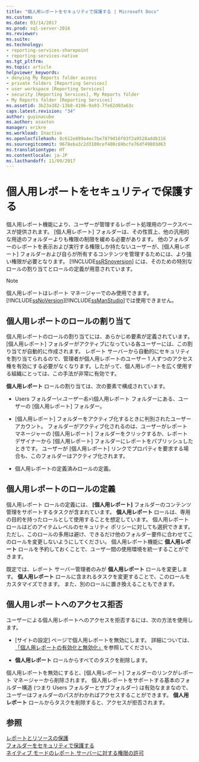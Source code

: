 ```yaml
---
title: "個人用レポートをセキュリティで保護する | Microsoft Docs"
ms.custom: 
ms.date: 03/14/2017
ms.prod: sql-server-2016
ms.reviewer: 
ms.suite: 
ms.technology:
- reporting-services-sharepoint
- reporting-services-native
ms.tgt_pltfrm: 
ms.topic: article
helpviewer_keywords:
- denying My Reports folder access
- private folders [Reporting Services]
- user workspace [Reporting Services]
- security [Reporting Services], My Reports folder
- My Reports folder [Reporting Services]
ms.assetid: 3b23a382-13b8-4196-9a93-7fe62d03a63c
caps.latest.revision: "34"
author: guyinacube
ms.author: asaxton
manager: erikre
ms.workload: Inactive
ms.openlocfilehash: 8c612e899a4ec7be7879d16f03f2a9528addb316
ms.sourcegitcommit: 9678eba3c2d3100cef408c69bcfe76df49803d63
ms.translationtype: HT
ms.contentlocale: ja-JP
ms.lasthandoff: 11/09/2017
---
```

# <a name="secure-my-reports"></a>個人用レポートをセキュリティで保護する
  個人用レポート機能により、ユーザーが管理するレポート処理用のワークスペースが提供されます。 [個人用レポート] フォルダーは、その性質上、他の汎用的な用途のフォルダーよりも権限の制限を緩める必要があります。 他のフォルダーのレポートを表示および実行する権限しか持たないユーザーが、[個人用レポート] フォルダーおよび自らが所有するコンテンツを管理するためには、より強い権限が必要となります。 [!INCLUDE[ssRSnoversion](../../includes/ssrsnoversion-md.md)] には、そのための特別なロールの割り当てとロールの定義が用意されています。  
  
> [!NOTE]  
>  個人用レポートはレポート マネージャーでのみ使用できます。 [!INCLUDE[ssNoVersion](../../includes/ssnoversion-md.md)][!INCLUDE[ssManStudio](../../includes/ssmanstudio-md.md)]では使用できません。  
  
## <a name="role-assignment-for-my-reports"></a>個人用レポートのロールの割り当て  
 個人用レポートのロールの割り当てには、あらかじめ要素が定義されています。[個人用レポート] フォルダーがアクティブになっている各ユーザーには、この割り当てが自動的に作成されます。 レポート サーバーから自動的にセキュリティを割り当てられるので、管理者が個人用レポートのユーザー 1 人ずつのアクセス権を有効にする必要がなくなります。したがって、個人用レポートを広く使用する組織にとっては、この手法が非常に有効です。  
  
 **個人用レポート** ロールの割り当ては、次の要素で構成されています。  
  
-   Users フォルダー\\*\<ユーザー名>*\個人用レポート フォルダーにある、ユーザーの [個人用レポート] フォルダー。  
  
-   [個人用レポート] フォルダーをアクティブ化するときに判別されたユーザー アカウント。 フォルダーがアクティブ化されるのは、ユーザーがレポート マネージャーの [個人用レポート] フォルダーをクリックするか、レポート デザイナーから [個人用レポート] フォルダーにレポートをパブリッシュしたときです。 ユーザーが [個人用レポート] リンクでプロパティを要求する場合も、このフォルダーはアクティブ化されます。  
  
-   個人用レポートの定義済みロールの定義。  
  
## <a name="role-definition-for-my-reports"></a>個人用レポートのロールの定義  
 個人用レポート ロールの定義には、 **[個人用レポート]** フォルダーのコンテンツ管理をサポートするタスクが含まれています。 **個人用レポート** ロールは、専用の目的を持ったロールとして使用することを想定しています。 個人用レポート ロールはどのアイテムレベルのセキュリティ ポリシーに対しても選択できます。ただし、このロールの多用は避け、できるだけ他のフォルダー要件に合わせてこのロールを変更しないようにしてください。 個人用レポート機能に **個人用レポート** ロールを予約しておくことで、ユーザー間の使用環境を統一することができます。  
  
 既定では、レポート サーバー管理者のみが **個人用レポート** ロールを変更します。 **個人用レポート** ロールに含まれるタスクを変更することで、このロールをカスタマイズできます。 また、別のロールに置き換えることもできます。  
  
## <a name="denying-access-to-my-reports"></a>個人用レポートへのアクセス拒否  
 ユーザーによる個人用レポートへのアクセスを拒否するには、次の方法を使用します。  
  
-   [サイトの設定] ページで個人用レポートを無効にします。 詳細については、 [「個人用レポートの有効化と無効化」](../../reporting-services/report-server/enable-and-disable-my-reports.md)を参照してください。  
  
-   **個人用レポート** ロールからすべてのタスクを削除します。  
  
 個人用レポートを無効にすると、[個人用レポート] フォルダーのリンクがレポート マネージャーから削除されます。 個人用レポートをサポートする基本のフォルダー構造 (つまり Users フォルダーとサブフォルダー) は有効なままなので、ユーザーはフォルダーのパスがわかればアクセスすることができます。 **個人用レポート** ロールからタスクを削除すると、アクセスが拒否されます。  
  
## <a name="see-also"></a>参照  
 [レポートとリソースの保護](../../reporting-services/security/secure-reports-and-resources.md)   
 [フォルダーをセキュリティで保護する](../../reporting-services/security/secure-folders.md)   
 [ネイティブ モードのレポート サーバーに対する権限の許可](../../reporting-services/security/granting-permissions-on-a-native-mode-report-server.md)  
  
  
